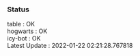 ### Status


table : OK  
hogwarts : OK  
icy-bot : OK  
Latest Update : 2022-01-22 02:21:28.767818
